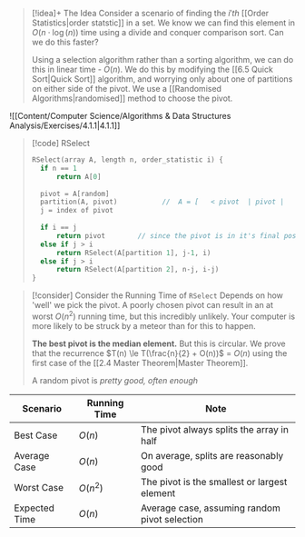 
> [!idea]+ The Idea
> Consider a scenario of finding the $i'th$ [[Order Statistics|order statstic]] in a set. We know we can find this element in $O(n \cdot \log(n))$ time using a divide and conquer comparison sort. Can we do this faster?
> 
> Using a selection algorithm rather than a sorting algorithm, we can do this in linear time - $O(n)$. We do this by modifying the [[6.5 Quick Sort|Quick Sort]] algorithm, and worrying only about one of partitions on either side of the pivot. We use a [[Randomised Algorithms|randomised]] method to choose the pivot.
> 

![[Content/Computer Science/Algorithms & Data Structures Analysis/Exercises/4.1.1|4.1.1]]

> [!code] RSelect
> ```c
> RSelect(array A, length n, order_statistic i) {
> 	if n == 1
> 		return A[0]
> 		
> 	pivot = A[random]
> 	partition(A, pivot)           //  A = [   < pivot  | pivot |      > pivot      ]
> 	j = index of pivot
> 	
> 	if i == j
> 		return pivot        // since the pivot is in it's final position, it is the j'th smallest element
> 	else if j > i
> 		return RSelect(A[partition 1], j-1, i)
> 	else if j > i
> 		return RSelect(A[partition 2], n-j, i-j)
> }
>```


> [!consider] Consider the Running Time of `RSelect`
> Depends on how 'well' we pick the pivot. A poorly chosen pivot can result in an at worst $O(n^2)$ running time, but this incredibly unlikely. Your computer is more likely to be struck by a meteor than for this to happen.
> 
> **The best pivot is the median element.**  But this is circular. We prove that the recurrence $T(n) \le T(\frac{n}{2} + O(n))$ = $O(n)$ using the first case of the [[2.4 Master Theorem|Master Theorem]].
> 
> A random pivot is *pretty good, often enough*

| Scenario        | Running Time        | Note                                           |
|-----------------|---------------------|------------------------------------------------|
| Best Case       | $O(n)$              | The pivot always splits the array in half     |
| Average Case    | $O(n)$              | On average, splits are reasonably good         |
| Worst Case      | $O(n^2)$            | The pivot is the smallest or largest element   |
| Expected Time   | $O(n)$              | Average case, assuming random pivot selection  |





